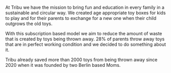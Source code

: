 At Tribu we have the mission to bring fun and education in every family in a sustainable and circular way. We created age appropriate toy boxes for kids to play and for their parents to exchange for a new one when their child outgrows the old toys.

With this subscription based model we aim to reduce the amount of waste that is created by toys being thrown away. 28% of parents throw away toys that are in perfect working condition and we decided to do something about it.

Tribu already saved more than 2000 toys from being thrown away since 2020 when it was founded by two Berlin based Moms.
